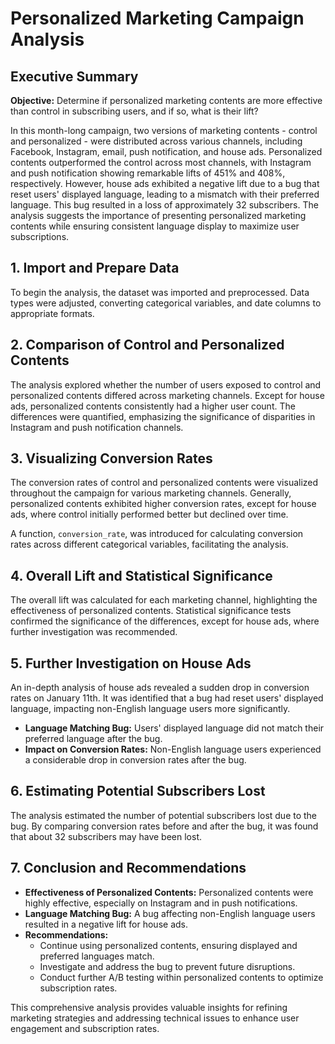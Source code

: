 # Personalized Marketing Campaign Analysis

## Executive Summary

**Objective:** Determine if personalized marketing contents are more effective than control in subscribing users, and if so, what is their lift?

In this month-long campaign, two versions of marketing contents - control and personalized - were distributed across various channels, including Facebook, Instagram, email, push notification, and house ads. Personalized contents outperformed the control across most channels, with Instagram and push notification showing remarkable lifts of 451% and 408%, respectively. However, house ads exhibited a negative lift due to a bug that reset users' displayed language, leading to a mismatch with their preferred language. This bug resulted in a loss of approximately 32 subscribers. The analysis suggests the importance of presenting personalized marketing contents while ensuring consistent language display to maximize user subscriptions.

## 1. Import and Prepare Data

To begin the analysis, the dataset was imported and preprocessed. Data types were adjusted, converting categorical variables, and date columns to appropriate formats.

## 2. Comparison of Control and Personalized Contents

The analysis explored whether the number of users exposed to control and personalized contents differed across marketing channels. Except for house ads, personalized contents consistently had a higher user count. The differences were quantified, emphasizing the significance of disparities in Instagram and push notification channels.

## 3. Visualizing Conversion Rates

The conversion rates of control and personalized contents were visualized throughout the campaign for various marketing channels. Generally, personalized contents exhibited higher conversion rates, except for house ads, where control initially performed better but declined over time.

A function, `conversion_rate`, was introduced for calculating conversion rates across different categorical variables, facilitating the analysis.

## 4. Overall Lift and Statistical Significance

The overall lift was calculated for each marketing channel, highlighting the effectiveness of personalized contents. Statistical significance tests confirmed the significance of the differences, except for house ads, where further investigation was recommended.

## 5. Further Investigation on House Ads

An in-depth analysis of house ads revealed a sudden drop in conversion rates on January 11th. It was identified that a bug had reset users' displayed language, impacting non-English language users more significantly.

- **Language Matching Bug:** Users' displayed language did not match their preferred language after the bug.
- **Impact on Conversion Rates:** Non-English language users experienced a considerable drop in conversion rates after the bug.

## 6. Estimating Potential Subscribers Lost

The analysis estimated the number of potential subscribers lost due to the bug. By comparing conversion rates before and after the bug, it was found that about 32 subscribers may have been lost.

## 7. Conclusion and Recommendations

- **Effectiveness of Personalized Contents:** Personalized contents were highly effective, especially on Instagram and in push notifications.
- **Language Matching Bug:** A bug affecting non-English language users resulted in a negative lift for house ads.
- **Recommendations:**
  - Continue using personalized contents, ensuring displayed and preferred languages match.
  - Investigate and address the bug to prevent future disruptions.
  - Conduct further A/B testing within personalized contents to optimize subscription rates.

This comprehensive analysis provides valuable insights for refining marketing strategies and addressing technical issues to enhance user engagement and subscription rates.
